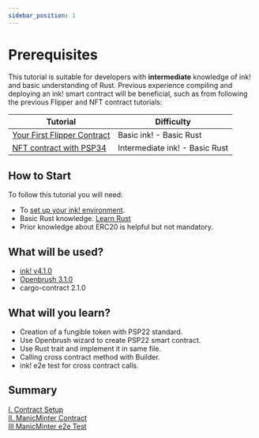 ```yaml
---
sidebar_position: 1
---
```


# Prerequisites
This tutorial is suitable for developers with **intermediate** knowledge of ink! and basic understanding of Rust. Previous experience compiling and deploying an ink! smart contract will be beneficial, such as from following the previous Flipper and NFT contract tutorials:

| Tutorial                                                                   | Difficulty                     |
|----------------------------------------------------------------------------|--------------------------------|
| [Your First Flipper Contract](../flipper-contract/flipper-contract.md)              | Basic ink! -  Basic Rust       |
| [NFT contract with PSP34](../nft/nft.md)              | Intermediate ink! -  Basic Rust       |          


## How to Start
To follow this tutorial you will need:
- To [set up your ink! environment](/docs/build/build-on-layer-1/environment/ink_environment.md).
- Basic Rust knowledge. [Learn Rust](https://www.rust-lang.org/learn)
- Prior knowledge about ERC20 is helpful but not mandatory.

## What will be used?
- [ink! v4.1.0](https://github.com/paritytech/ink/tree/v4.0.0)   
- [Openbrush 3.1.0](https://github.com/727-Ventures/openbrush-contracts/tree/3.0.0)
- cargo-contract 2.1.0
  
## What will you learn?
- Creation of a fungible token with PSP22 standard.
- Use Openbrush wizard to create PSP22 smart contract.
- Use Rust trait and implement it in same file.
- Calling cross contract method with Builder.
- ink! e2e test for cross contract calls.

## Summary
[I. Contract Setup](./manic-setup.md)   
[II. ManicMinter Contract](./manic-contract.md)   
[III ManicMinter e2e Test](./manic-e2e.md)   
